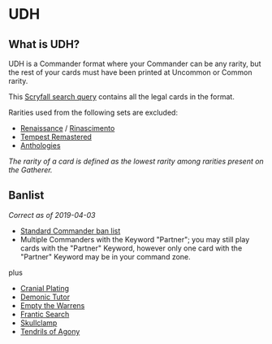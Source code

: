 # UDH

## What is UDH?

UDH is a Commander format where your Commander can be any rarity, but the rest of your cards must have been printed at Uncommon or Common rarity.

This [Scryfall search query](https://scryfall.com/search?q=f%3Aedh+r%3C%3Du+-set%3Aren+-set%3Atpr+-set%3Aath+-set%3Arin+-%28%22Cranial+Plating%22+or+%22Demonic+Tutor%22+or+%22Empty+the+Warrens%22+or+%22Frantic+Search%22+or+%22Skullclamp%22+or+%22Tendrils+of+Agony%22%29&unique=cards&as=grid&order=name) contains all the legal cards in the format.

Rarities used from the following sets are excluded:
- [Renaissance](https://scryfall.com/sets/ren?as=grid&order=name) / [Rinascimento](https://scryfall.com/sets/rin?as=grid&order=name)
- [Tempest Remastered](https://scryfall.com/sets/tpr?as=grid&order=name)
- [Anthologies](https://scryfall.com/sets/ath?as=grid&order=name)

_The rarity of a card is defined as the lowest rarity among rarities present on the Gatherer._

## Banlist

_Correct as of 2019-04-03_ 

- [Standard Commander ban list](https://scryfall.com/search?q=banned%3Aedh&order=name&as=grid&unique=cards)
- Multiple Commanders with the Keyword "Partner"; you may still play cards with the "Partner" Keyword, however only one card with the "Partner" Keyword may be in your command zone.

plus

- [Cranial Plating](https://scryfall.com/card/mm2/206/cranial-plating)
- [Demonic Tutor](https://scryfall.com/card/lea/104/demonic-tutor)
- [Empty the Warrens](https://scryfall.com/card/dds/15/empty-the-warrens)
- [Frantic Search](https://scryfall.com/card/uma/57/frantic-search)
- [Skullclamp](https://scryfall.com/card/c17/222/skullclamp)
- [Tendrils of Agony](https://scryfall.com/card/scg/75/tendrils-of-agony)
